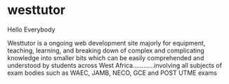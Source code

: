 # westtutor

Hello Everybody 

Westtutor is a ongoing web development site majorly for equipment, teaching, learning, and breaking down of complex and complicating knowledge into smaller bits which can be easily comprehended and understood by students across West Africa............involving all subjects of exam bodies such as WAEC, JAMB, NECO, GCE and POST UTME exams
